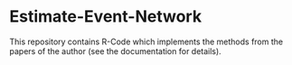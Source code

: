 # Estimate-Event-Network
This repository contains R-Code which implements the methods from the papers of the author (see the documentation for details).
